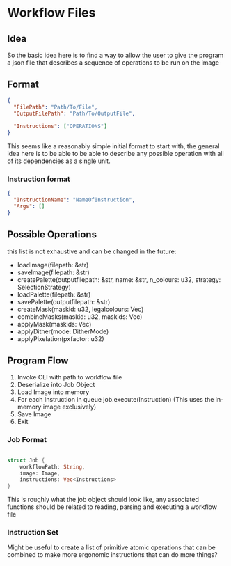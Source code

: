 # Workflow Files

## Idea

So the basic idea here is to find a way to allow the user to give the program a json file that describes a sequence of operations to be run on the image

## Format

```json
{
  "FilePath": "Path/To/File",
  "OutputFilePath": "Path/To/OutputFile",
  
  "Instructions": ["OPERATIONS"]
}

```

This seems like a reasonably simple initial format to start with, the general idea here is to be able to be able to describe any possible operation with all of its dependencies as a single unit.

### Instruction format

```json
{
  "InstructionName": "NameOfInstruction",
  "Args": []
}
```

## Possible Operations

this list is not exhaustive and can be changed in the future:

- loadImage(filepath: &str)
- saveImage(filepath: &str)
- createPalette(outputfilepath: &str, name: &str, n_colours: u32, strategy: SelectionStrategy)
- loadPalette(filepath: &str)
- savePalette(outputfilepath: &str)
- createMask(maskid: u32, legalcolours: Vec<Rgb>)
- combineMasks(maskid: u32, maskids: Vec<u32>)
- applyMask(maskids: Vec<u32>)
- applyDither(mode: DitherMode)
- applyPixelation(pxfactor: u32)

## Program Flow

1. Invoke CLI with path to workflow file
2. Deserialize into Job Object 
3. Load Image into memory 
4. For each Instruction in queue job.execute(Instruction) (This uses the in-memory image exclusively)
5. Save Image
6. Exit

### Job Format

```rust

struct Job {
    workflowPath: String,
    image: Image,
    instructions: Vec<Instructions>
}
```

This is roughly what the job object should look like, any associated functions should be related to reading, parsing and executing a workflow file

### Instruction Set

Might be useful to create a list of primitive atomic operations that can be combined to make more ergonomic instructions that can do more things?